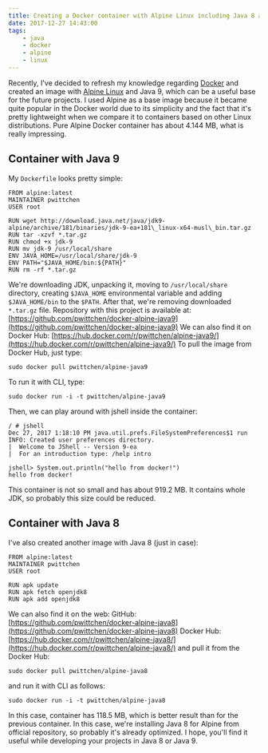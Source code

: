 ```yaml
---
title: Creating a Docker container with Alpine Linux including Java 8 and 9
date: 2017-12-27 14:43:00
tags:
	- java
	- docker
	- alpine
	- linux
---
```


Recently, I've decided to refresh my knowledge regarding [Docker](https://www.docker.com/) and created an image with [Alpine Linux](https://alpinelinux.org/) and Java 9, which can be a useful base for the future projects. I used Alpine as a base image because it became quite popular in the Docker world due to its simplicity and the fact that it's pretty lightweight when we compare it to containers based on other Linux distributions. Pure Alpine Docker container has about 4.144 MB, what is really impressing.

Container with Java 9
---------------------

My `Dockerfile` looks pretty simple:

```docker
FROM alpine:latest
MAINTAINER pwittchen
USER root

RUN wget http://download.java.net/java/jdk9-alpine/archive/181/binaries/jdk-9-ea+181\_linux-x64-musl\_bin.tar.gz
RUN tar -xzvf *.tar.gz
RUN chmod +x jdk-9
RUN mv jdk-9 /usr/local/share
ENV JAVA_HOME=/usr/local/share/jdk-9
ENV PATH="$JAVA_HOME/bin:${PATH}"
RUN rm -rf *.tar.gz
```

We're downloading JDK, unpacking it, moving to `/usr/local/share` directory, creating `$JAVA_HOME` environmental variable and adding `$JAVA_HOME/bin` to the `$PATH`. After that, we're removing downloaded `*.tar.gz` file. Repository with this project is available at: [https://github.com/pwittchen/docker-alpine-java9](https://github.com/pwittchen/docker-alpine-java9) We can also find it on Docker Hub: [https://hub.docker.com/r/pwittchen/alpine-java9/](https://hub.docker.com/r/pwittchen/alpine-java9/) To pull the image from Docker Hub, just type:

```
sudo docker pull pwittchen/alpine-java9
```

To run it with CLI, type:

```
sudo docker run -i -t pwittchen/alpine-java9
```

Then, we can play around with jshell inside the container:

```
/ # jshell
Dec 27, 2017 1:18:10 PM java.util.prefs.FileSystemPreferences$1 run
INFO: Created user preferences directory.
|  Welcome to JShell -- Version 9-ea
|  For an introduction type: /help intro

jshell> System.out.println("hello from docker!")
hello from docker!
```

This container is not so small and has about 919.2 MB. It contains whole JDK, so probably this size could be reduced.

Container with Java 8
---------------------

I've also created another image with Java 8 (just in case):

```docker
FROM alpine:latest
MAINTAINER pwittchen
USER root

RUN apk update
RUN apk fetch openjdk8
RUN apk add openjdk8
```

We can also find it on the web: GitHub: [https://github.com/pwittchen/docker-alpine-java8](https://github.com/pwittchen/docker-alpine-java8) Docker Hub: [https://hub.docker.com/r/pwittchen/alpine-java8/](https://hub.docker.com/r/pwittchen/alpine-java8/) and pull it from the Docker Hub:

```
sudo docker pull pwittchen/alpine-java8
```

and run it with CLI as follows:

```
sudo docker run -i -t pwittchen/alpine-java8
```

In this case, container has 118.5 MB, which is better result than for the previous container. In this case, we're installing Java 8 for Alpine from official repository, so probably it's already optimized. I hope, you'll find it useful while developing your projects in Java 8 or Java 9.
